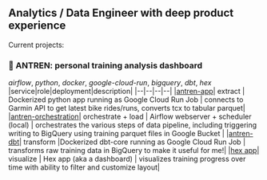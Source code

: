 ## Analytics / Data Engineer with deep product experience

Current projects: 

### 🚴 ANTREN: personal training analysis dashboard
_airflow_, _python_, _docker_, _google-cloud-run_, _bigquery_, _dbt_, _hex_
|service|role|deployment|description|
|--|--|--|--|
|[antren-app](https://github.com/alhankeser/antren-app)| extract | Dockerized python app running as Google Cloud Run Job | connects to Garmin API to get latest bike rides/runs, converts tcx to tabular parquet|
|[antren-orchestration](https://github.com/alhankeser/antren-orchestration)| orchestrate + load | Airflow webserver + scheduler (local) | orchestrates the various steps of data pipeline, including triggering writing to BigQuery using training parquet files in Google Bucket |
|[antren-dbt](https://github.com/alhankeser/antren-orchestration)| transform |Dockerized dbt-core running as Google Cloud Run Job | transforms raw training data in BigQuery to make it useful for me!|
|[hex app](https://app.hex.tech/9b032bbe-faf6-4719-b6ca-02275f682e4a/app/e100d6f5-7720-4cc1-942c-b3127bb15588/latest)| visualize | Hex app (aka a dashboard) | visualizes training progress over time with ability to filter and customize layout|

